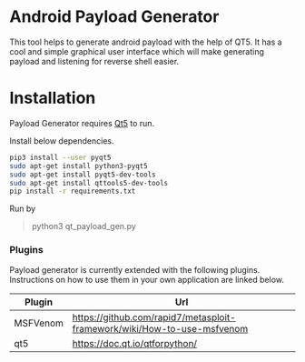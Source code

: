 # Android Payload Generator

This tool helps to generate android payload with the help of QT5. It has a cool and simple graphical user interface which will make generating payload and listening for reverse shell easier.

# Installation

Payload Generator requires [Qt5](https://doc.qt.io/qtforpython/) to run.

Install below dependencies.

```sh
pip3 install --user pyqt5  
sudo apt-get install python3-pyqt5  
sudo apt-get install pyqt5-dev-tools
sudo apt-get install qttools5-dev-tools
pip install -r requirements.txt
```

Run by

> python3 qt_payload_gen.py

### Plugins

Payload generator is currently extended with the following plugins. Instructions on how to use them in your own application are linked below.

| Plugin | Url |
| ------ | ------ |
| MSFVenom | https://github.com/rapid7/metasploit-framework/wiki/How-to-use-msfvenom |
| qt5 | https://doc.qt.io/qtforpython/ |

